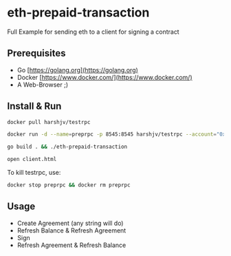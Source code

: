 # eth-prepaid-transaction

Full Example for sending eth to a client for signing a contract

## Prerequisites

* Go [https://golang.org](https://golang.org)
* Docker [https://www.docker.com/](https://www.docker.com/) 
* A Web-Browser ;)

## Install & Run

```bash
docker pull harshjv/testrpc

docker run -d --name=preprpc -p 8545:8545 harshjv/testrpc --account="0xb4087f10eacc3a032a2d550c02ae7a3ff88bc62eb0d9f6c02c9d5ef4d1562862, 1000000000000000000000000" --account="0xd2a99b289915eb11ea50a51247e1cef2c4583ae1d9699a3bb0154c2792bda339,0"

go build . && ./eth-prepaid-transaction 

open client.html
```

To kill testrpc, use:

```bash
docker stop preprpc && docker rm preprpc
```

## Usage

* Create Agreement (any string will do)
* Refresh Balance & Refresh Agreement
* Sign
* Refresh Agreement & Refresh Balance

